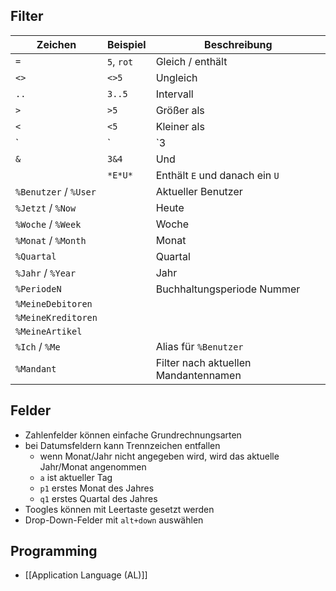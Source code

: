 ## Filter

| Zeichen               | Beispiel   | Beschreibung                         |
| --------------------- | ---------- | ------------------------------------ |
| `=`                   | `5`, `rot` | Gleich / enthält                     |
| `<>`                  | `<>5`      | Ungleich                             |
| `..`                  | `3..5`     | Intervall                            |
| `>`                   | `>5`       | Größer als                           |
| `<`                   | `<5`       | Kleiner als                          |
| `|`                   | `3|4`      | Oder                                 |
| `&`                   | `3&4`      | Und                                  |
|                       | `*E*U*`    | Enthält `E` und danach ein `U`       |
| `%Benutzer` / `%User` |            | Aktueller Benutzer                   |
| `%Jetzt` / `%Now`     |            | Heute                                |
| `%Woche` / `%Week`    |            | Woche                                |
| `%Monat` / `%Month`   |            | Monat                                |
| `%Quartal`            |            | Quartal                              |
| `%Jahr` / `%Year`     |            | Jahr                                 |
| `%PeriodeN`           |            | Buchhaltungsperiode Nummer           |
| `%MeineDebitoren`     |            |                                      |
| `%MeineKreditoren`    |            |                                      |
| `%MeineArtikel`       |            |                                      |
| `%Ich` / `%Me`        |            | Alias für `%Benutzer`                |
| `%Mandant`            |            | Filter nach aktuellen Mandantennamen |

## Felder

- Zahlenfelder können einfache Grundrechnungsarten
- bei Datumsfeldern kann Trennzeichen entfallen
    - wenn Monat/Jahr nicht angegeben wird, wird das aktuelle Jahr/Monat angenommen
    - `a` ist aktueller Tag
    - `p1` erstes Monat des Jahres
    - `q1` erstes Quartal des Jahres
- Toogles können mit Leertaste gesetzt werden
- Drop-Down-Felder mit `alt+down` auswählen

## Programming

- [[Application Language (AL)]]